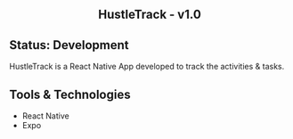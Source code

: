 <h2 align="center">
 HustleTrack - v1.0<br/>

</h2>

## Status: Development

HustleTrack is a React Native App developed to track the activities & tasks.


## Tools & Technologies

- React Native
- Expo

